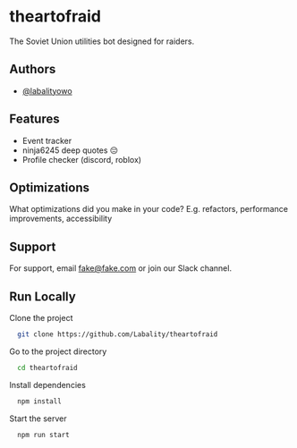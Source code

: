 # theartofraid

The Soviet Union utilities bot designed for raiders.



## Authors

- [@labalityowo](https://www.github.com/Labality)


## Features

- Event tracker
- ninja6245 deep quotes :pensive:
- Profile checker (discord, roblox)


## Optimizations

What optimizations did you make in your code? E.g. refactors, performance improvements, accessibility


## Support

For support, email fake@fake.com or join our Slack channel.


## Run Locally

Clone the project

```bash
  git clone https://github.com/Labality/theartofraid
```

Go to the project directory

```bash
  cd theartofraid
```

Install dependencies

```bash
  npm install
```

Start the server

```bash
  npm run start
```
